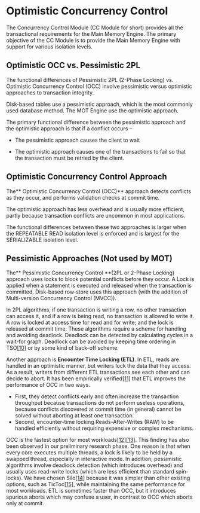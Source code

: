 # Optimistic Concurrency Control<a name="EN-US_TOPIC_0257867429"></a>

The Concurrency Control Module \(CC Module for short\) provides all the transactional requirements for the Main Memory Engine. The primary objective of the CC Module is to provide the Main Memory Engine with support for various isolation levels.

## Optimistic OCC vs. Pessimistic 2PL<a name="en-us_topic_0257713296_section145553430410"></a>

The functional differences of Pessimistic 2PL \(2-Phase Locking\) vs. Optimistic Concurrency Control \(OCC\) involve pessimistic versus optimistic approaches to transaction integrity.

Disk-based tables use a pessimistic approach, which is the most commonly used database method. The MOT Engine use the optimistic approach.

The primary functional difference between the pessimistic approach and the optimistic approach is that if a conflict occurs –

-   The pessimistic approach causes the client to wait

-   The optimistic approach causes one of the transactions to fail so that the transaction must be retried by the client.

## Optimistic Concurrency Control Approach<a name="en-us_topic_0257713296_section140311241537"></a>

The** Optimistic Concurrency Control \(OCC\)**  approach detects conflicts as they occur, and performs validation checks at commit time.

The optimistic approach has less overhead and is usually more efficient, partly because transaction conflicts are uncommon in most applications.

The functional differences between these two approaches is larger when the REPEATABLE READ isolation level is enforced and is largest for the SERIALIZABLE isolation level.

## Pessimistic Approaches \(Not used by MOT\)<a name="en-us_topic_0257713296_section14827544433"></a>

The** Pessimistic Concurrency Control **\(2PL or 2-Phase Locking\) approach uses locks to block potential conflicts before they occur. A Lock is applied when a statement is executed and released when the transaction is committed. Disk-based row‑store uses this approach \(with the addition of Multi-version Concurrency Control \(MVCC\)\).

In 2PL algorithms, if one transaction is writing a row, no other transaction can access it, and if a row is being read, no transaction is allowed to write it. A row is locked at access time for read and for write; and the lock is released at commit time. These algorithms require a scheme for handling and avoiding deadlock. Deadlock can be detected by calculating cycles in a wait-for graph. Deadlock can be avoided by keeping time ordering in TSO[\[10\]](en-us_topic_0257713296.md#_ftn10)  or by some kind of back-off scheme.

Another approach is  **Encounter Time Locking \(ETL\)**. In ETL, reads are handled in an optimistic manner, but writers lock the data that they access. As a result, writers from different ETL transactions see each other and can decide to abort. It has been empirically verified[\[11\]](en-us_topic_0257713296.md#_ftn11)  that ETL improves the performance of OCC in two ways.

-   First, they detect conflicts early and often increase the transaction throughput because transactions do not perform useless operations, because conflicts discovered at commit time \(in general\) cannot be solved without aborting at least one transaction.
-   Second, encounter-time locking Reads-After-Writes \(RAW\) to be handled efficiently without requiring expensive or complex mechanisms.

OCC is the fastest option for most workloads[\[12\]](en-us_topic_0257713296.md#_ftn12)[\[13\]](en-us_topic_0257713296.md#_ftn13). This finding has also been observed in our preliminary research phase. One reason is that when every core executes multiple threads, a lock is likely to be held by a swapped thread, especially in interactive mode. In addition, pessimistic algorithms involve deadlock detection \(which introduces overhead\) and usually uses read-write locks \(which are less efficient than standard spin-locks\). We have chosen Silo[\[14\]](en-us_topic_0257713296.md#_ftn14)  because it was simpler than other existing options, such as TicToc[\[15\]](en-us_topic_0257713296.md#_ftn15), while maintaining the same performance for most workloads. ETL is sometimes faster than OCC, but it introduces spurious aborts which may confuse a user, in contrast to OCC which aborts only at commit.

